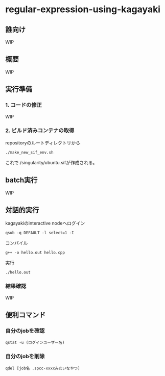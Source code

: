 # regular-expression-using-kagayaki  
## 誰向け  
WIP  

## 概要  
WIP  

## 実行準備  
### 1. コードの修正  
WIP  
  
### 2. ビルド済みコンテナの取得  
repositoryのルートディレクトリから
```
./make_new_sif_env.sh
```
これで./singularity/ubuntu.sifが作成される。  
  
## batch実行  
WIP  
  
## 対話的実行  
kagayakiのinteractive nodeへログイン  
```
qsub -q DEFAULT -l select=1 -I
```  
コンパイル    
```
g++ -o hello.out hello.cpp
```
実行    
```
./hello.out
```


### 結果確認    
WIP  

## 便利コマンド  
### 自分のjobを確認  
```
qstat -u (ログインユーザー名)  
```

### 自分のjobを削除  
```
qdel [job名 .spcc-xxxxみたいなやつ]  
```  

